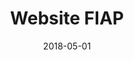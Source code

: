 ---
title: 'Website FIAP'
thumbnail: '/assets/images/works/fiap.jpg'
description: 'I worked as a Front end developer in a FIAP. The main project was to implement a redesign of site with a more 2 devs.'
date: '2018-05-01'
company: 'FIAP'
slug: 'works/fiap'
technologies:
- Greensock
- Wordpress
- Twig
---
